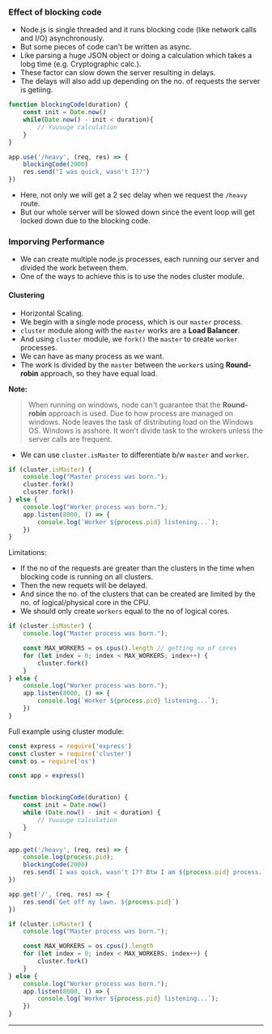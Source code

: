 
### Effect of blocking code

- Node.js is single threaded and it runs blocking code (like network calls and I/O) asynchronously.
- But some pieces of code can't be written as async.
- Like parsing a huge JSON object or doing a calculation which takes a lobg time (e.g. Cryptographic calc.).
- These factor can slow down the server resulting in delays.
- The delays will also add up depending on the no. of requests the server is getiing.

```js
function blockingCode(duration) {
    const init = Date.now()
    while(Date.now() - init < duration){
        // Yuuuuge calculation
    }
}

app.use('/heavy', (req, res) => {
    blockingCode(2000)
    res.send("I was quick, wasn't I??")
})
```
- Here, not only we will get a 2 sec delay when we request the `/heavy` route.
- But our whole server will be slowed down since the event loop will get locked down due to the blocking code.

### Imporving Performance

- We can create multiple node.js processes, each running our server and divided the work between them.
- One of the ways to achieve this is to use the nodes cluster module.

#### Clustering

- Horizontal Scaling.
- We begin with a single node process, which is our `master` process.
- `cluster` module along with the `master` works are a **Load Balancer**.
- And using `cluster` module, we `fork()` the `master` to create `worker` processes.
- We can have as many process as we want.
- The work is divided by the `master` between the `worker`s using **Round-robin** approach, so they have equal load.

**Note:** 
> When running on windows, node can't guarantee that the **Round-robin** approach is used. Due to how process are managed on windows.
> Node leaves the task of distributing load on the Windows OS.
> Windows is asshore. It won't divide task to the wrokers unless the server calls are frequent.


- We can use `cluster.isMaster` to differentiate b/w `master` and `worker`.
```js
if (cluster.isMaster) {
    console.log("Master process was born.");
    cluster.fork()
    cluster.fork()
} else {
    console.log("Worker process was born.");
    app.listen(8000, () => {
        console.log(`Worker ${process.pid} listening...`);
    })
}

```

Limitations: 
- If the no of the requests are greater than the clusters in the time when blocking code is running on all clusters.
- Then the new requets will be delayed.
- And since the no. of the clusters that can be created are limited by the no. of logical/physical core in the CPU.
- We should only create `workers` equal to the no of logical cores.

```js
if (cluster.isMaster) {
    console.log("Master process was born.");

    const MAX_WORKERS = os.cpus().length // getting no of cores
    for (let index = 0; index < MAX_WORKERS; index++) {
        cluster.fork()
    }
} else {
    console.log("Worker process was born.");
    app.listen(8000, () => {
        console.log(`Worker ${process.pid} listening...`);
    })
}

```

Full example using cluster module:
```js
const express = require('express')
const cluster = require('cluster')
const os = require('os')

const app = express()


function blockingCode(duration) {
    const init = Date.now()
    while (Date.now() - init < duration) {
        // Yuuuuge calculation
    }
}

app.get('/heavy', (req, res) => {
    console.log(process.pid);
    blockingCode(2000)
    res.send(`I was quick, wasn't I?? Btw I am ${process.pid} process.`)
})

app.get('/', (req, res) => {
    res.send(`Get off my lawn. ${process.pid}`)
})

if (cluster.isMaster) {
    console.log("Master process was born.");

    const MAX_WORKERS = os.cpus().length
    for (let index = 0; index < MAX_WORKERS; index++) {
        cluster.fork()
    }
} else {
    console.log("Worker process was born.");
    app.listen(8000, () => {
        console.log(`Worker ${process.pid} listening...`);
    })
}
```
***
